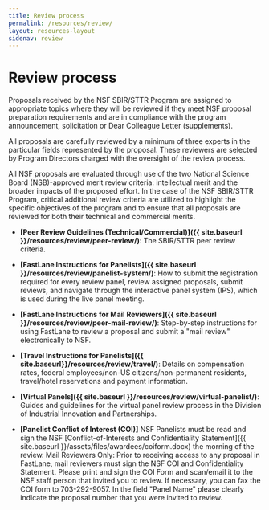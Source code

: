```yaml
---
title: Review process
permalink: /resources/review/
layout: resources-layout
sidenav: review
---
```

# Review process

Proposals received by the NSF SBIR/STTR Program are assigned to appropriate topics where they will be reviewed if they meet NSF proposal preparation requirements and are in compliance with the program announcement, solicitation or Dear Colleague Letter (supplements).

All proposals are carefully reviewed by a minimum of three experts in the particular fields represented by the proposal. These reviewers are selected by Program Directors charged with the oversight of the review process.

All NSF proposals are evaluated through use of the two National Science Board (NSB)-approved merit review criteria: intellectual merit and the broader impacts of the proposed effort. In the case of the NSF SBIR/STTR Program, critical additional review criteria are utilized to highlight the specific objectives of the program and to ensure that all proposals are reviewed for both their technical and commercial merits.

- **[Peer Review Guidelines (Technical/Commercial)]({{ site.baseurl }}/resources/review/peer-review/)**: The SBIR/STTR peer review criteria.

- **[FastLane Instructions for Panelists]({{ site.baseurl }}/resources/review/panelist-system/)**: How to submit the registration required for every review panel, review assigned proposals, submit reviews, and navigate through the interactive panel system (IPS), which is used during the live panel meeting.

- **[FastLane Instructions for Mail Reviewers]({{ site.baseurl }}/resources/review/peer-mail-review/)**: Step-by-step instructions for using FastLane to review a proposal and submit a "mail review" electronically to NSF.

- **[Travel Instructions for Panelists]({{ site.baseurl}}/resources/review/travel/)**: Details on compensation rates, federal employees/non-US citizens/non-permanent residents, travel/hotel reservations and payment information.

- **[Virtual Panels]({{ site.baseurl }}/resources/review/virtual-panelist/)**: Guides and guidelines for the virtual panel review process in the Division of Industrial Innovation and Partnerships.

- **[Panelist Conflict of Interest (COI)]**
NSF Panelists must be read and sign the NSF [Conflict-of-Interests and Confidentiality Statement]({{ site.baseurl }}/assets/files/awardees/coiform.docx) the morning of the review. Mail Reviewers Only: Prior to receiving access to any proposal in FastLane, mail reviewers must sign the NSF COI and Confidentiality Statement. Please print and sign the COI Form and scan/email it to the NSF staff person that invited you to review. If necessary, you can fax the COI form to 703-292-9057. In the field "Panel Name" please clearly indicate the proposal number that you were invited to review.
